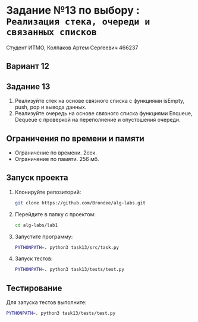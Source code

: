 # Задание №13 по выбору : `Реализация стека, очереди и связанных списков`

Студент ИТМО, Колпаков Артем Сергеевич 466237

## Вариант 12

## Задание 13

1. Реализуйте стек на основе связного списка с функциями isEmpty, push, pop
   и вывода данных.
2. Реализуйте очередь на основе связного списка функциями Enqueue, Dequeue
   c проверкой на переполнение и опустошения очереди.

## Ограничения по времени и памяти

- Ограничение по времени. 2сек.
- Ограничение по памяти. 256 мб.

## Запуск проекта

1. Клонируйте репозиторий:
   ```bash
   git clone https://github.com/Brondee/alg-labs.git
   ```
2. Перейдите в папку с проектом:
   ```bash
   cd alg-labs/lab1
   ```
3. Запустите программу:

   ```bash
   PYTHONPATH=. python3 task13/src/task.py
   ```

4. Запуск тестов:

   ```bash
   PYTHONPATH=. python3 task13/tests/test.py
   ```

## Тестирование

Для запуска тестов выполните:

```bash
PYTHONPATH=. python3 task13/tests/test.py
```
